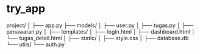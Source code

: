 # try_app

project/
│
├── app.py
├── models/
│   ├── user.py
│   ├── tugas.py
│   ├── penawaran.py
│
├── templates/
│   ├── login.html
│   ├── dashboard.html
│   └── tugas_detail.html
│
├── static/
│   ├── style.css
│
├── database.db
└── utils/
    └── auth.py
